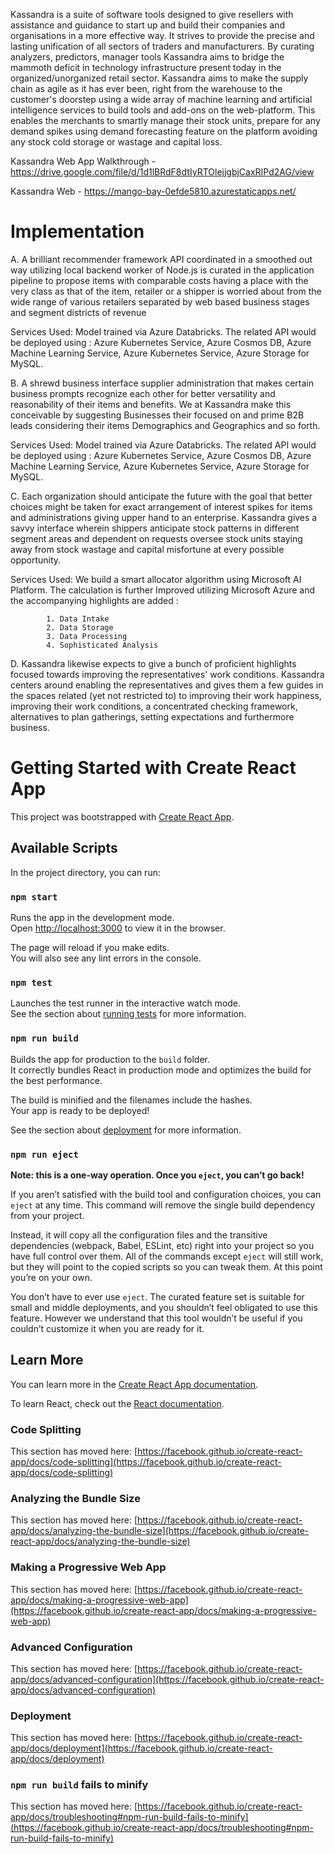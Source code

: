 Kassandra is a suite of software tools designed to give resellers with assistance and guidance to start up and build their companies and organisations in a more effective way. It strives to provide the precise and lasting unification of all sectors of traders and manufacturers. By curating analyzers, predictors, manager tools Kassandra aims to bridge the mammoth deficit in technology infrastructure present today in the organized/unorganized retail sector. Kassandra aims to make the supply chain as agile as it has ever been, right from the warehouse to the customer's doorstep using a wide array of machine learning and artificial intelligence services to build tools and add-ons on the web-platform. This enables the merchants to smartly manage their stock units, prepare for any demand spikes using demand forecasting feature on the platform avoiding any stock cold storage or wastage and capital loss.

Kassandra Web App Walkthrough - https://drive.google.com/file/d/1d1lBRdF8dtIyRTOlejjgbjCaxRIPd2AG/view

Kassandra Web - https://mango-bay-0efde5810.azurestaticapps.net/

# Implementation

A. A brilliant recommender framework API coordinated in a smoothed out way utilizing local backend worker of Node.js is curated in the application pipeline to propose items with comparable costs having a place with the very class as that of the item, retailer or a shipper is worried about from the wide range of various retailers separated by web based business stages and segment districts of revenue

Services Used: Model trained via Azure Databricks. The related API would be deployed using : Azure Kubernetes Service, Azure Cosmos DB, Azure Machine Learning Service, Azure Kubernetes Service, Azure Storage for MySQL.

B. A shrewd business interface supplier administration that makes certain business prompts recognize each other for better versatility and reasonability of their items and benefits. We at Kassandra make this conceivable by suggesting Businesses their focused on and prime B2B leads considering their items Demographics and Geographics and so forth.

Services Used: Model trained via Azure Databricks. The related API would be deployed using : Azure Kubernetes Service, Azure Cosmos DB, Azure Machine Learning Service, Azure Kubernetes Service, Azure Storage for MySQL.

C. Each organization should anticipate the future with the goal that better choices might be taken for exact arrangement of interest spikes for items and administrations giving upper hand to an enterprise. Kassandra gives a savvy interface wherein shippers anticipate stock patterns in different segment areas and dependent on requests oversee stock units staying away from stock wastage and capital misfortune at every possible opportunity.

Services Used: We build a smart allocator algorithm using Microsoft AI Platform. The calculation is further Improved utilizing Microsoft Azure and the accompanying highlights are added :

            1. Data Intake
            2. Data Storage
            3. Data Processing
            4. Sophisticated Analysis
D. Kassandra likewise expects to give a bunch of proficient highlights focused towards improving the representatives' work conditions. Kassandra centers around enabling the representatives and gives them a few guides in the spaces related (yet not restricted to) to improving their work happiness, improving their work conditions, a concentrated checking framework, alternatives to plan gatherings, setting expectations and furthermore business.

# Getting Started with Create React App

This project was bootstrapped with [Create React App](https://github.com/facebook/create-react-app).

## Available Scripts

In the project directory, you can run:

### `npm start`

Runs the app in the development mode.\
Open [http://localhost:3000](http://localhost:3000) to view it in the browser.

The page will reload if you make edits.\
You will also see any lint errors in the console.

### `npm test`

Launches the test runner in the interactive watch mode.\
See the section about [running tests](https://facebook.github.io/create-react-app/docs/running-tests) for more information.

### `npm run build`

Builds the app for production to the `build` folder.\
It correctly bundles React in production mode and optimizes the build for the best performance.

The build is minified and the filenames include the hashes.\
Your app is ready to be deployed!

See the section about [deployment](https://facebook.github.io/create-react-app/docs/deployment) for more information.

### `npm run eject`

**Note: this is a one-way operation. Once you `eject`, you can’t go back!**

If you aren’t satisfied with the build tool and configuration choices, you can `eject` at any time. This command will remove the single build dependency from your project.

Instead, it will copy all the configuration files and the transitive dependencies (webpack, Babel, ESLint, etc) right into your project so you have full control over them. All of the commands except `eject` will still work, but they will point to the copied scripts so you can tweak them. At this point you’re on your own.

You don’t have to ever use `eject`. The curated feature set is suitable for small and middle deployments, and you shouldn’t feel obligated to use this feature. However we understand that this tool wouldn’t be useful if you couldn’t customize it when you are ready for it.

## Learn More

You can learn more in the [Create React App documentation](https://facebook.github.io/create-react-app/docs/getting-started).

To learn React, check out the [React documentation](https://reactjs.org/).

### Code Splitting

This section has moved here: [https://facebook.github.io/create-react-app/docs/code-splitting](https://facebook.github.io/create-react-app/docs/code-splitting)

### Analyzing the Bundle Size

This section has moved here: [https://facebook.github.io/create-react-app/docs/analyzing-the-bundle-size](https://facebook.github.io/create-react-app/docs/analyzing-the-bundle-size)

### Making a Progressive Web App

This section has moved here: [https://facebook.github.io/create-react-app/docs/making-a-progressive-web-app](https://facebook.github.io/create-react-app/docs/making-a-progressive-web-app)

### Advanced Configuration

This section has moved here: [https://facebook.github.io/create-react-app/docs/advanced-configuration](https://facebook.github.io/create-react-app/docs/advanced-configuration)

### Deployment

This section has moved here: [https://facebook.github.io/create-react-app/docs/deployment](https://facebook.github.io/create-react-app/docs/deployment)

### `npm run build` fails to minify

This section has moved here: [https://facebook.github.io/create-react-app/docs/troubleshooting#npm-run-build-fails-to-minify](https://facebook.github.io/create-react-app/docs/troubleshooting#npm-run-build-fails-to-minify)
